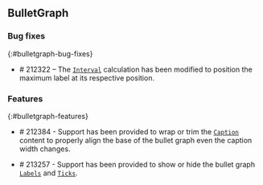 ## BulletGraph

### Bug fixes
{:#bulletgraph-bug-fixes}

* \# 212322 – The [`Interval`](https://help.syncfusion.com/cr/cref_files/windowsforms/Syncfusion.BulletGraph.Windows~Syncfusion.Windows.Forms.BulletGraph.BulletGraph~Interval.html) calculation has been modified to position the maximum label at its respective position.

### Features
{:#bulletgraph-features}

* \# 212384 - Support has been provided to wrap or trim the [`Caption`](https://help.syncfusion.com/cr/cref_files/windowsforms/Syncfusion.BulletGraph.Windows~Syncfusion.Windows.Forms.BulletGraph.BulletGraph~Caption.html) content to properly align the base of the bullet graph even the caption width changes.

* \# 213257 - Support has been provided to show or hide the bullet graph [`Labels`](https://help.syncfusion.com/cr/cref_files/windowsforms/Syncfusion.BulletGraph.Windows~Syncfusion.Windows.Forms.BulletGraph.BulletGraph~LabelPosition.html) and [`Ticks`](https://help.syncfusion.com/cr/cref_files/windowsforms/Syncfusion.BulletGraph.Windows~Syncfusion.Windows.Forms.BulletGraph.BulletGraph~TickPosition.html).